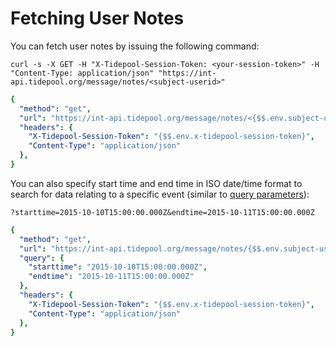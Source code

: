 # Fetching User Notes

You can fetch user notes by issuing the following command:

```shell
curl -s -X GET -H "X-Tidepool-Session-Token: <your-session-token>" -H "Content-Type: application/json" "https://int-api.tidepool.org/message/notes/<subject-userid>"	
```

```yaml http
{
  "method": "get",
  "url": "https://int-api.tidepool.org/message/notes/<{$$.env.subject-userid}>",
  "headers": {
    "X-Tidepool-Session-Token": "{$$.env.x-tidepool-session-token}",
    "Content-Type": "application/json"
  },
}
```

You can also specify start time and end time in ISO date/time format to search for data relating to a specific event (similar to [query parameters](./fetching-device-data.md#query-parameters)):

`?starttime=2015-10-10T15:00:00.000Z&endtime=2015-10-11T15:00:00.000Z`

```yaml http
{
  "method": "get",
  "url": "https://int-api.tidepool.org/message/notes/{$$.env.subject-userid}",
  "query": {
    "starttime": "2015-10-10T15:00:00.000Z",
    "endtime": "2015-10-11T15:00:00.000Z"
  },
  "headers": {
    "X-Tidepool-Session-Token": "{$$.env.x-tidepool-session-token}",
    "Content-Type": "application/json"
  },
}
```
